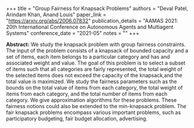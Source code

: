 +++
title = "Group Fairness for Knapsack Problems"
authors = "Deval Patel, Arindam Khan, Anand Louis"
paper_link = "https://arxiv.org/abs/2006.07832"
publication_details = "AAMAS 2021: 20th International Conference on Autonomous Agents and Multiagent Systems"
conference_date = "2021-05"
notes = ""
+++

<b>Abstract:</b>
We study the knapsack problem with group fairness constraints. The input of the problem consists of a knapsack of bounded capacity and a set of items, each item belongs to a particular category and has and associated weight and value. The goal of this problem is to select a subset of items such that all categories are fairly represented, the total weight of the selected items does not exceed the capacity of the knapsack,and the total value is maximized. We study the fairness parameters such as the bounds on the total value of items from each category, the total weight of items from each category, and the total number of items from each category. We give approximation algorithms for these problems. These fairness notions could also be extended to the min-knapsack problem. The fair knapsack problems encompass various important problems, such as participatory budgeting, fair budget allocation, advertising.